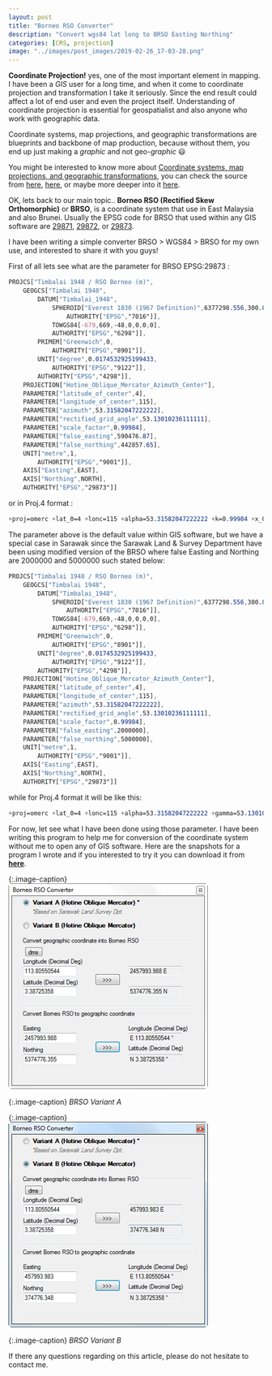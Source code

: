 ```yaml
---
layout: post
title: "Borneo RSO Converter"
description: "Convert wgs84 lat long to BRSO Easting Northing"
categories: [CRS, projection]
image: "../images/post_images/2019-02-26_17-03-28.png"
---
```


__Coordinate Projection!__ yes, one of the most important element in mapping. I have been a _GIS_ user for a long time, and when it come to coordinate projection and transformation I take it seriously. Since the end result could affect a lot of end user and even the project itself. Understanding of coordinate projection is essential for geospatialist and also anyone who work with geographic data.

Coordinate systems, map projections, and geographic transformations are blueprints and backbone of map production, because without them, you end up just making a _graphic_ and not geo-_graphic_ 😃

You might be interested to know more about [Coordinate systems, map projections, and geographic transformations](http://resources.esri.com/help/9.3/arcgisengine/dotnet/89b720a5-7339-44b0-8b58-0f5bf2843393.htm), you can check the source from
[here](https://gisgeography.com/latitude-longitude-coordinates/), [here](https://www.e-education.psu.edu/natureofgeoinfo/c2_p10.html),
or maybe more deeper into it [here](https://en.wikipedia.org/wiki/Geographic_coordinate_conversion).

OK, lets back to our main topic.. __Borneo RSO (Rectified Skew Orthomorphic)__ or __BRSO__, is a coordinate system that use in East Malaysia and also Brunei. Usually the EPSG code for BRSO that used within any GIS software are [29871](https://epsg.io/29871), [29872](https://epsg.io/29872), or [29873](https://epsg.io/29873).

I have been writing a simple converter BRSO > WGS84 > BRSO for my own use, and interested to share it with you guys!

First of all lets see what are the parameter for BRSO EPSG:29873 :

```css
PROJCS["Timbalai 1948 / RSO Borneo (m)",
    GEOGCS["Timbalai 1948",
        DATUM["Timbalai_1948",
            SPHEROID["Everest 1830 (1967 Definition)",6377298.556,300.8017,
                AUTHORITY["EPSG","7016"]],
            TOWGS84[-679,669,-48,0,0,0,0],
            AUTHORITY["EPSG","6298"]],
        PRIMEM["Greenwich",0,
            AUTHORITY["EPSG","8901"]],
        UNIT["degree",0.0174532925199433,
            AUTHORITY["EPSG","9122"]],
        AUTHORITY["EPSG","4298"]],
    PROJECTION["Hotine_Oblique_Mercator_Azimuth_Center"],
    PARAMETER["latitude_of_center",4],
    PARAMETER["longitude_of_center",115],
    PARAMETER["azimuth",53.31582047222222],
    PARAMETER["rectified_grid_angle",53.13010236111111],
    PARAMETER["scale_factor",0.99984],
    PARAMETER["false_easting",590476.87],
    PARAMETER["false_northing",442857.65],
    UNIT["metre",1,
        AUTHORITY["EPSG","9001"]],
    AXIS["Easting",EAST],
    AXIS["Northing",NORTH],
    AUTHORITY["EPSG","29873"]]
```

or in Proj.4 format :

```css
+proj=omerc +lat_0=4 +lonc=115 +alpha=53.31582047222222 +k=0.99984 +x_0=590476.87 +y_0=442857.65 +gamma=53.13010236111111 +ellps=evrstSS +towgs84=-679,669,-48,0,0,0,0 +units=m +no_defs
```

The parameter above is the default value within GIS software, but we have a special case in Sarawak since the Sarawak Land & Survey Department have been using modified version of the BRSO where false Easting and Northing are 2000000 and 5000000 such stated below:

```css
PROJCS["Timbalai 1948 / RSO Borneo (m)",
    GEOGCS["Timbalai 1948",
        DATUM["Timbalai_1948",
            SPHEROID["Everest 1830 (1967 Definition)",6377298.556,300.8017,
                AUTHORITY["EPSG","7016"]],
            TOWGS84[-679,669,-48,0,0,0,0],
            AUTHORITY["EPSG","6298"]],
        PRIMEM["Greenwich",0,
            AUTHORITY["EPSG","8901"]],
        UNIT["degree",0.0174532925199433,
            AUTHORITY["EPSG","9122"]],
        AUTHORITY["EPSG","4298"]],
    PROJECTION["Hotine_Oblique_Mercator_Azimuth_Center"],
    PARAMETER["latitude_of_center",4],
    PARAMETER["longitude_of_center",115],
    PARAMETER["azimuth",53.31582047222222],
    PARAMETER["rectified_grid_angle",53.13010236111111],
    PARAMETER["scale_factor",0.99984],
    PARAMETER["false_easting",2000000],
    PARAMETER["false_northing",5000000],
    UNIT["metre",1,
        AUTHORITY["EPSG","9001"]],
    AXIS["Easting",EAST],
    AXIS["Northing",NORTH],
    AUTHORITY["EPSG","29873"]]
```

while for Proj.4 format it will be like this:

```css
+proj=omerc +lat_0=4 +lonc=115 +alpha=53.31582047222222 +gamma=53.13010236111111 +k=0.99984 +x_0=2000000 +y_0=5000000 +no_uoff +ellps=evrstSS +towgs84=-533.4,669.2,-52.5,0,0,4.28,9.4 +units=m +no_defs
```

For now, let see what I have been done using those parameter.
I have been writing this program to help me for conversion of the coordinate system without me to open any of GIS software.
Here are the snapshots for a program I wrote and if you interested to try it you can download it from [__here__](../assets/data/brso_setup.msi).

{:.image-caption}
![png](../images/post_images/2019-02-26_17-03-28.png)

{:.image-caption}
*BRSO Variant A*

{:.image-caption}
![png](../images/post_images/2019-02-26_17-03-43.png)

{:.image-caption}
*BRSO Variant B*

If there any questions regarding on this article, please do not hesitate to contact me.
